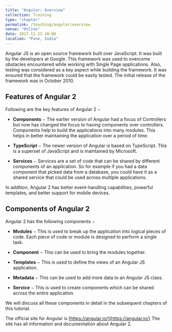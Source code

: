 ```yaml
---
title: "Angular: Overview"
collection: Training
type: "chapter"
permalink: /teaching/angular/overview
venue: "Online"
date: 2017-12-23 10:00
location: "Pune, India"
---
```


Angular JS is an open source framework built over JavaScript. It was built by the developers at Google. This framework was used to overcome obstacles encountered while working with Single Page applications. Also, testing was considered as a key aspect while building the framework. It was ensured that the framework could be easily tested. The initial release of the framework was in October 2010.

Features of Angular 2
---------------------

Following are the key features of Angular 2 −

*   **Components** − The earlier version of Angular had a focus of Controllers but now has changed the focus to having components over controllers. Components help to build the applications into many modules. This helps in better maintaining the application over a period of time.
    
*   **TypeScript** − The newer version of Angular is based on TypeScript. This is a superset of JavaScript and is maintained by Microsoft.
    
*   **Services** − Services are a set of code that can be shared by different components of an application. So for example if you had a data component that picked data from a database, you could have it as a shared service that could be used across multiple applications.
    

In addition, Angular 2 has better event-handling capabilities, powerful templates, and better support for mobile devices.

Components of Angular 2
-----------------------

Angular 2 has the following components −

*   **Modules** − This is used to break up the application into logical pieces of code. Each piece of code or module is designed to perform a single task.
    
*   **Component** − This can be used to bring the modules together.
    
*   **Templates** − This is used to define the views of an Angular JS application.
    
*   **Metadata** − This can be used to add more data to an Angular JS class.
    
*   **Service** − This is used to create components which can be shared across the entire application.
    

We will discuss all these components in detail in the subsequent chapters of this tutorial.

The official site for Angular is [https://angular.io/](https://angular.io/) The site has all information and documentation about Angular 2.

